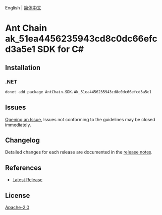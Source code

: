 English | [简体中文](README-CN.md)

# Ant Chain ak_51ea4456235943cd8c0dc66efcd3a5e1 SDK for C#

## Installation

### .NET

```bash
donet add package AntChain.SDK.Ak_51ea4456235943cd8c0dc66efcd3a5e1
```

## Issues

[Opening an Issue](https://github.com/alipay/antchain-openapi-prod-sdk/issues/new), Issues not conforming to the guidelines may be closed immediately.

## Changelog

Detailed changes for each release are documented in the [release notes](./ChangeLog.md).

## References

* [Latest Release](https://github.com/alipay/antchain-openapi-prod-sdk/)

## License

[Apache-2.0](http://www.apache.org/licenses/LICENSE-2.0)
